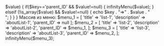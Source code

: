 <?php

Рекурсионная функция для определения родителя:
Передаем в функцию параметром массив "menu" ребенка,
получаем его родителя с помощью рекурсии

function infinityMenu(array $menu)
{
    foreach($menu as $key => $value)
    {
        if($key=='parent_ID' && $value!=null)
        {
            infinityMenu($value);
        }
        elseif (!is_array($value) && $value!=null)
        {
            echo $key . "=>" . $value . "<br>";
        }
    }
}

Массив из меню:
$menu_1 =
    [
        'title' => 'list-1',
        'description' => 'aboutList-1',
        'parent_ID' => null
    ];
$menu_2 =
    [
        'title' => 'list-2',
        'description' => 'aboutList-2',
        'parent_ID' => $menu_1,

    ];
$menu_3 =
    [
        'title' => 'list-3',
        'description' => 'aboutList-3',
        'parent_ID' => $menu_2,

    ];

infinityMenu($menu_3);